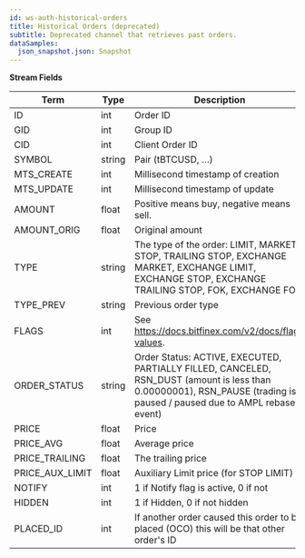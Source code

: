 ```yaml
---
id: ws-auth-historical-orders
title: Historical Orders (deprecated)
subtitle: Deprecated channel that retrieves past orders.
dataSamples:
  json_snapshot.json: Snapshot
---
```


**Stream Fields**

Term | Type | Description
-- | -- | --
ID  |  int  |  Order ID
GID | int |  Group ID
CID | int |  Client Order ID
SYMBOL  |  string  |  Pair (tBTCUSD, …)
MTS_CREATE | int | Millisecond timestamp of creation
MTS_UPDATE | int | Millisecond timestamp of update
AMOUNT  |  float  |  Positive means buy, negative means sell.
AMOUNT_ORIG  |  float  |  Original amount
TYPE  |  string  |  The type of the order: LIMIT, MARKET, STOP, TRAILING STOP, EXCHANGE MARKET, EXCHANGE LIMIT, EXCHANGE STOP, EXCHANGE TRAILING STOP, FOK, EXCHANGE FOK.
TYPE_PREV | string | Previous order type
FLAGS | int | See https://docs.bitfinex.com/v2/docs/flag-values.
ORDER_STATUS  |  string  |  Order Status: ACTIVE, EXECUTED, PARTIALLY FILLED, CANCELED, RSN_DUST (amount is less than 0.00000001), RSN_PAUSE (trading is paused / paused due to AMPL rebase event)
PRICE  |  float  |  Price
PRICE_AVG  |  float  |  Average price
PRICE_TRAILING  |  float  |  The trailing price
PRICE_AUX_LIMIT  |  float  |  Auxiliary Limit price (for STOP LIMIT)
NOTIFY  |  int  |  1 if Notify flag is active, 0 if not
HIDDEN  |  int  |  1 if Hidden, 0 if not hidden
PLACED_ID  |  int  |  If another order caused this order to be placed (OCO) this will be that other order's ID
